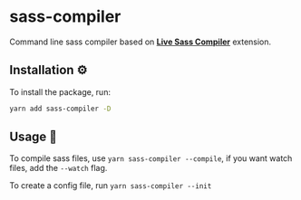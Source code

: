 # sass-compiler

Command line sass compiler based on **[Live Sass Compiler](https://github.com/ritwickdey/vscode-live-sass-compiler)** extension.

## Installation :gear:

To install the package, run:

```bash
yarn add sass-compiler -D
```

## Usage :hammer:

To compile sass files, use `yarn sass-compiler --compile`, if you want watch files, add the `--watch` flag.

To create a config file, run `yarn sass-compiler --init`
